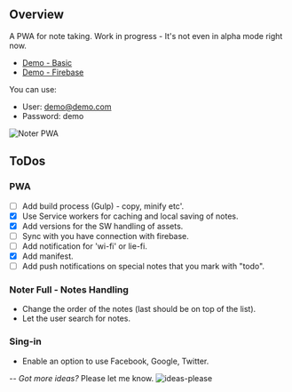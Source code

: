 ## Overview

A PWA for note taking.
Work in progress - It's not even in alpha mode right now.

* [Demo - Basic](https://noter-1.firebaseapp.com/index-pwa.html)
* [Demo - Firebase](https://noter-1.firebaseapp.com/) 

You can use: 
  * User: demo@demo.com 
  * Password: demo

![Noter PWA](https://noter-1.firebaseapp.com/noter-1-pwa-x.png)

## ToDos

### PWA
* [ ] Add build process (Gulp) - copy, minify etc'.
* [x] Use Service workers for caching and local saving of notes.
* [x] Add versions for the SW handling of assets.
* [ ] Sync with you have connection with firebase.
* [ ] Add notification for 'wi-fi' or lie-fi.
* [x] Add manifest.
* [ ] Add push notifications on special notes that you mark with "todo".

### Noter Full - Notes Handling
* Change the order of the notes (last should be on top of the list).
* Let the user search for notes.

### Sing-in
* Enable an option to use Facebook, Google, Twitter.

--
*Got more ideas?*
Please let me know.
![ideas-please](https://noter-1.firebaseapp.com/ideas-minions.png)